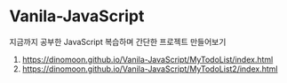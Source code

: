 # Vanila-JavaScript
지금까지 공부한 JavaScript 복습하며 간단한 프로젝트 만들어보기

1. https://dinomoon.github.io/Vanila-JavaScript/MyTodoList/index.html
2. https://dinomoon.github.io/Vanila-JavaScript/MyTodoList2/index.html